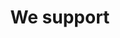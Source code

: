 ---
title: 'We support'
showInNav: true
meta:
    id: 567d4e622341243144e3f58fc8b675a711a9ad17
    parentId: ""
    language: en
permalink: /we-support/
layout: sectionPage
---